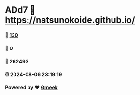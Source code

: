 # ADd7 :link: https://natsunokoide.github.io/ 
### :page_facing_up: [130](https://natsunokoide.github.io//tag.html) 
### :speech_balloon: 0 
### :hibiscus: 262493 
### :alarm_clock: 2024-08-06 23:19:19 
### Powered by :heart: [Gmeek](https://github.com/Meekdai/Gmeek)
